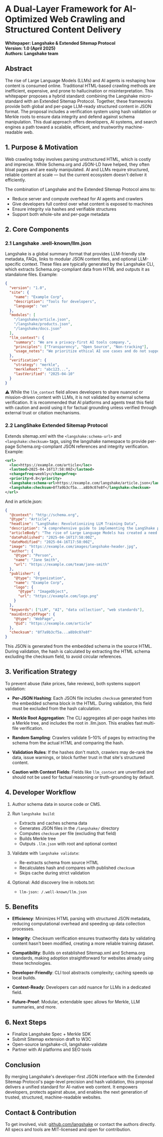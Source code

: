 # A Dual-Layer Framework for AI-Optimized Web Crawling and Structured Content Delivery

**Whitepaper: Langshake & Extended Sitemap Protocol**  
**Version: 1.0 (April 2025)**  
**Authors: Langshake team**

## Abstract

The rise of Large Language Models (LLMs) and AI agents is reshaping how content is consumed online. Traditional HTML-based crawling methods are inefficient, expensive, and prone to hallucination or misinterpretation. This whitepaper proposes a hybrid standard: combining the Langshake micro-standard with an Extended Sitemap Protocol. Together, these frameworks provide both global and per-page LLM-ready structured content in JSON format. The proposal includes a verification system using hash validation or Merkle roots to ensure data integrity and defend against schema manipulation. This dual approach offers developers, AI systems, and search engines a path toward a scalable, efficient, and trustworthy machine-readable web.

## 1. Purpose & Motivation

Web crawling today involves parsing unstructured HTML, which is costly and imprecise. While Schema.org and JSON-LD have helped, they often bloat pages and are easily manipulated. AI and LLMs require structured, reliable content at scale — but the current ecosystem doesn't deliver it efficiently.

The combination of Langshake and the Extended Sitemap Protocol aims to:

- Reduce server and compute overhead for AI agents and crawlers
- Give developers full control over what content is exposed to machines
- Ensure integrity via hashes and verifiable structures
- Support both whole-site and per-page metadata

## 2. Core Components

### 2.1 Langshake .well-known/llm.json

Langshake is a global summary format that provides LLM-friendly site metadata, FAQs, links to modular JSON content files, and optional LLM-specific context. These files are typically generated by the Langshake CLI, which extracts Schema.org-compliant data from HTML and outputs it as standalone files. Example:

```json
{
  "version": "1.0",
  "site": {
    "name": "Example Corp",
    "description": "Tools for developers",
    "language": "en"
  },
  "modules": [
    "/langshake/article.json",
    "/langshake/products.json",
    "/langshake/docs.json"
  ],
  "llm_context": {
    "summary": "We are a privacy-first AI tools company.",
    "principles": ["Transparency", "Open Source", "Non-tracking"],
    "usage_notes": "We prioritize ethical AI use cases and do not support military applications."
  },
  "verification": {
    "strategy": "merkle",
    "merkleRoot": "abc123...",
    "lastVerified": "2025-04-10"
  }
}
```

⚠️ While the `llm_context` field allows developers to share nuanced or mission-driven content with LLMs, it is not validated by external schema verification. It is recommended that AI platforms and agents treat this field with caution and avoid using it for factual grounding unless verified through external trust or citation mechanisms.

### 2.2 LangShake Extended Sitemap Protocol

Extends sitemap.xml with the `<langshake:schema-url>` and `<langshake:checksum>` tags, using the langshake namespace to provide per-page Schema.org-compliant JSON references and integrity verification. Example:

```xml
<url>
  <loc>https://example.com/article</loc>
  <lastmod>2025-04-16T17:58:00Z</lastmod>
  <changefreq>weekly</changefreq>
  <priority>0.8</priority>
  <langshake:schema-url>https://example.com/langshake/article.json</langshake:schema-url>
  <langshake:checksum>8f7a9b3cf5a...a8b9c07e8f</langshake:checksum>
</url>
```

And in article.json:

```json
{
  "@context": "http://schema.org",
  "@type": "Article",
  "headline": "LangShake: Revolutionizing LLM Training Data",
  "description": "A comprehensive guide to implementing the LangShake protocol for efficient AI data collection",
  "articleBody": "The rise of Large Language Models has created a need for more efficient data collection methods. LangShake addresses this by...",
  "datePublished": "2025-04-16T17:58:00Z",
  "dateModified": "2025-04-16T17:58:00Z",
  "image": "https://example.com/images/langshake-header.jpg",
  "author": {
    "@type": "Person",
    "name": "Jane Smith",
    "url": "https://example.com/team/jane-smith"
  },
  "publisher": {
    "@type": "Organization",
    "name": "Example Corp",
    "logo": {
      "@type": "ImageObject",
      "url": "https://example.com/logo.png"
    }
  },
  "keywords": ["LLM", "AI", "data collection", "web standards"],
  "mainEntityOfPage": {
    "@type": "WebPage",
    "@id": "https://example.com/article"
  },
  "checksum": "8f7a9b3cf5a...a8b9c07e8f"
}
```

This JSON is generated from the embedded schema in the source HTML. During validation, the hash is calculated by extracting the HTML schema excluding the checksum field, to avoid circular references.

## 3. Verification Strategy 

To prevent abuse (fake prices, fake reviews), both systems support validation:

- **Per-JSON Hashing**: Each JSON file includes `checksum` generated from the embedded schema block in the HTML. During validation, this field must be excluded from the hash calculation.

- **Merkle Root Aggregation**: The CLI aggregates all per-page hashes into a Merkle tree, and includes the root in .llm.json. This enables fast multi-file verification.

- **Random Sampling**: Crawlers validate 5–10% of pages by extracting the schema from the actual HTML and comparing the hash.

- **Validation Rules**: If the hashes don't match, crawlers may de-rank the data, issue warnings, or block further trust in that site's structured content.

- **Caution with Context Fields**: Fields like `llm_context` are unverified and should not be used for factual reasoning or truth-grounding by default.

## 4. Developer Workflow

1. Author schema data in source code or CMS.

2. Run `langshake build`:
   - Extracts and caches schema data
   - Generates JSON files in the `/langshake/` directory
   - Computes `checksum` per file (excluding that field)
   - Builds Merkle tree
   - Outputs `.llm.json` with root and optional context

3. Validate with `langshake validate`:
   - Re-extracts schema from source HTML
   - Recalculates hash and compares with published `checksum`
   - Skips cache during strict validation

4. Optional: Add discovery line in robots.txt:
   - `llm-json: /.well-known/llm.json`

## 5. Benefits

- **Efficiency**: Minimizes HTML parsing with structured JSON metadata, reducing computational overhead and speeding up data collection processes.

- **Integrity**: Checksum verification ensures trustworthy data by validating content hasn't been modified, creating a more reliable training dataset.

- **Compatibility**: Builds on established Sitemap.xml and Schema.org standards, making adoption straightforward for websites already using these technologies.

- **Developer-Friendly**: CLI tool abstracts complexity; caching speeds up local builds.

- **Context-Ready**: Developers can add nuance for LLMs in a dedicated field.

- **Future-Proof**: Modular, extendable spec allows for Merkle, LLM summaries, and more.

## 6. Next Steps

- Finalize Langshake Spec + Merkle SDK
- Submit Sitemap extension draft to W3C
- Open-source langshake-cli, langshake-validate
- Partner with AI platforms and SEO tools

## Conclusion

By merging Langshake's developer-first JSON interface with the Extended Sitemap Protocol's page-level precision and hash validation, this proposal delivers a unified standard for AI-native web content. It empowers developers, protects against abuse, and enables the next generation of trusted, structured, machine-readable websites.

## Contact & Contribution

To get involved, visit: [github.com/langshake](https://github.com/langshake) or contact the authors directly. All specs and tools are MIT-licensed and open for contribution. 